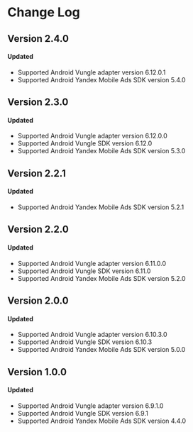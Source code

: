 # Change Log

## Version 2.4.0

#### Updated
* Supported Android Vungle adapter version 6.12.0.1
* Supported Android Yandex Mobile Ads SDK version 5.4.0

## Version 2.3.0

#### Updated
* Supported Android Vungle adapter version 6.12.0.0
* Supported Android Vungle SDK version 6.12.0
* Supported Android Yandex Mobile Ads SDK version 5.3.0

## Version 2.2.1

#### Updated
* Supported Android Yandex Mobile Ads SDK version 5.2.1

## Version 2.2.0

#### Updated
* Supported Android Vungle adapter version 6.11.0.0
* Supported Android Vungle SDK version 6.11.0
* Supported Android Yandex Mobile Ads SDK version 5.2.0

## Version 2.0.0

#### Updated
* Supported Android Vungle adapter version 6.10.3.0
* Supported Android Vungle SDK version 6.10.3
* Supported Android Yandex Mobile Ads SDK version 5.0.0

## Version 1.0.0

#### Updated
* Supported Android Vungle adapter version 6.9.1.0
* Supported Android Vungle SDK version 6.9.1
* Supported Android Yandex Mobile Ads SDK version 4.4.0
